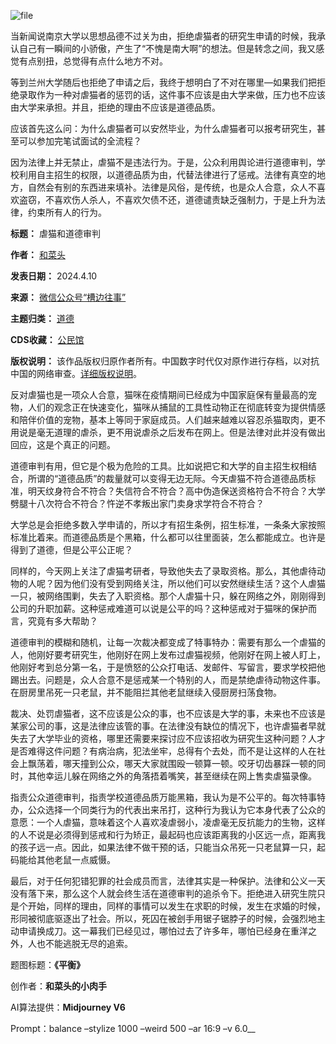 ![file](https://chinadigitaltimes.net/chinese/files/2024/04/image-1712748926307.png)


当新闻说南京大学以思想品德不过关为由，拒绝虐猫者的研究生申请的时候，我承认自己有一瞬间的小骄傲，产生了“不愧是南大啊”的想法。但是转念之间，我又感觉有点别扭，总觉得有点什么地方不对。


等到兰州大学随后也拒绝了申请之后，我终于想明白了不对在哪里—如果我们把拒绝录取作为一种对虐猫者的惩罚的话，这件事不应该是由大学来做，压力也不应该由大学来承担。并且，拒绝的理由不应该是道德品质。


应该首先这么问：为什么虐猫者可以安然毕业，为什么虐猫者可以报考研究生，甚至可以参加完笔试面试的全流程？


因为法律上并无禁止，虐猫不是违法行为。于是，公众利用舆论进行道德审判，学校利用自主招生的权限，以道德品质为由，代替法律进行了惩戒。法律有真空的地方，自然会有别的东西进来填补。法律是风俗，是传统，也是众人合意，众人不喜欢盗窃，不喜欢伤人杀人，不喜欢欠债不还，道德谴责缺乏强制力，于是上升为法律，约束所有人的行为。




**标题：** 虐猫和道德审判  

**作者：** [和菜头](https://chinadigitaltimes.net/space/槽边往事)  

**发表日期：** 2024.4.10  

**来源：** [微信公众号“槽边往事”](https://web.archive.org/web/https://mp.weixin.qq.com/s/Elr-PYRqG6xPk0AIrOWNQw)  

**主题归类：** [道德](https://chinadigitaltimes.net/space/道德)  

**CDS收藏：** [公民馆](https://chinadigitaltimes.net/space/%E5%85%AC%E6%B0%91%E9%A6%86)  

**版权说明：** 该作品版权归原作者所有。中国数字时代仅对原作进行存档，以对抗中国的网络审查。[详细版权说明](https://chinadigitaltimes.net/chinese/copyright)。


反对虐猫也是一项众人合意，猫咪在疫情期间已经成为中国家庭保有量最高的宠物，人们的观念正在快速变化，猫咪从捕鼠的工具性动物正在彻底转变为提供情感和陪伴价值的宠物，基本上等同于家庭成员。人们越来越难以容忍杀猫取肉，更不用说是毫无道理的虐杀，更不用说虐杀之后发布在网上。但是法律对此并没有做出回应，这是个真正的问题。


道德审判有用，但它是个极为危险的工具。比如说把它和大学的自主招生权相结合，所谓的“道德品质”的裁量就可以变得无边无际。今天虐猫不符合道德品质标准，明天纹身符合不符合？失信符合不符合？高中伪造保送资格符合不符合？大学劈腿十八次符合不符合？忤逆不孝叛出家门卖身求学符合不符合？


大学总是会拒绝多数入学申请的，所以才有招生条例，招生标准，一条条大家按照标准比着来。而道德品质是个黑箱，什么都可以往里面装，怎么都能成立。也许是得到了道德，但是公平公正呢？


同样的，今天网上关注了虐猫考研者，导致他失去了录取资格。那么，其他虐待动物的人呢？因为他们没有受到网络关注，所以他们可以安然继续生活？这个人虐猫一只，被网络围剿，失去了入职资格。那个人虐猫十只，躲在网络之外，刚刚得到公司的升职加薪。这种惩戒难道可以说是公平的吗？这种惩戒对于猫咪的保护而言，究竟有多大帮助？


道德审判的模糊和随机，让每一次裁决都变成了特事特办：需要有那么一个虐猫的人，他刚好要考研究生，他刚好在网上发布过虐猫视频，他刚好在网上被人盯上，他刚好考到总分第一名，于是愤怒的公众打电话、发邮件、写留言，要求学校把他踢出去。问题是，众人合意不是惩戒某一个特别的人，而是禁绝虐待动物这件事。在厨房里吊死一只老鼠，并不能阻拦其他老鼠继续入侵厨房扫荡食物。


裁决、处罚虐猫者，这不应该是公众的事，也不应该是大学的事，未来也不应该是某家公司的事，这是法律应该管的事。在法律没有缺位的情况下，也许虐猫者早就失去了大学毕业的资格，哪里还需要来探讨应不应该招收为研究生这种问题？人才是否难得这件问题？有病治病，犯法坐牢，总得有个去处，而不是让这样的人在社会上飘荡着，哪天撞到公众，哪天大家就围殴一顿算一顿。咬牙切齿暴踩一顿的同时，其他幸运儿躲在网络之外的角落捂着嘴笑，甚至继续在网上售卖虐猫录像。


指责公众道德审判，指责学校道德品质万能黑箱，我认为是不公平的。每次特事特办，公众选择一个同类行为的代表出来吊打，这种行为我认为它本身代表了公众的意愿：一个人虐猫，意味着这个人喜欢凌虐弱小，凌虐毫无反抗能力的生物，这样的人不说是必须得到惩戒和行为矫正，最起码也应该距离我的小区远一点，距离我的孩子远一点。因此，如果法律不做干预的话，只能当众吊死一只老鼠算一只，起码能给其他老鼠一点威慑。


最后，对于任何犯错犯罪的社会成员而言，法律其实是一种保护。法律和公义一天没有落下来，那么这个人就会终生活在道德审判的追杀令下。拒绝进入研究生院只是个开始，同样的理由，同样的事情可以发生在求职的时候，发生在求婚的时候，形同被彻底驱逐出了社会。所以，死囚在被刽手用锯子锯脖子的时候，会强烈地主动申请换成刀。这一幕我们已经见过，哪怕过去了许多年，哪怕已经身在重洋之外，人也不能逃脱无尽的追索。


题图标题：**《平衡》** 


创作者：**和菜头的小肉手** 


AI算法提供：**Midjourney V6** 


Prompt：balance –stylize 1000 –weird 500 –ar 16:9 –v 6.0\_\_

